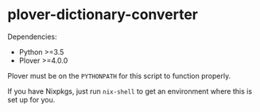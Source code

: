 # plover-dictionary-converter

Dependencies:
- Python >=3.5
- Plover >=4.0.0

Plover must be on the `PYTHONPATH` for this script to function properly.

If you have Nixpkgs, just run `nix-shell` to get an environment where this is
set up for you.
